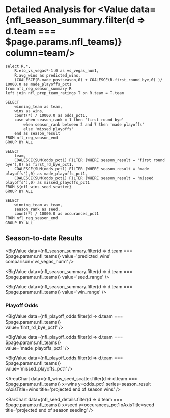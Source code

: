 # Detailed Analysis for <Value data={nfl_season_summary.filter(d => d.team === $page.params.nfl_teams)} column=team/>

```nfl_season_summary
select R.*,
    R.elo_vs_vegas*-1.0 as vs_vegas_num1,
    R.avg_wins as predicted_wins,
    (COALESCE(R.made_postseason,0) + COALESCE(R.first_round_bye,0) )/ 10000.0 as made_playoffs_pct1
from nfl_reg_season_summary R
left join nfl_prep_team_ratings T on R.team = T.team
```

```nfl_wins_seed_scatter
SELECT
    winning_team as team,
    wins as wins,
    count(*) / 10000.0 as odds_pct1,
    case when season_rank = 1 then 'first round bye'
        when season_rank between 2 and 7 then 'made playoffs'
        else 'missed playoffs'
    end as season_result
FROM nfl_reg_season_end
GROUP BY ALL
```

```nfl_playoff_odds
SELECT 
    team,
    COALESCE(SUM(odds_pct1) FILTER (WHERE season_result = 'first round bye'),0) as first_rd_bye_pct1,
    COALESCE(SUM(odds_pct1) FILTER (WHERE season_result = 'made playoffs'),0) as made_playoffs_pct1,
    COALESCE(SUM(odds_pct1) FILTER (WHERE season_result = 'missed playoffs'),0) as missed_playoffs_pct1
FROM ${nfl_wins_seed_scatter}
GROUP BY ALL
```

```nfl_seed_details
SELECT
    winning_team as team,
    season_rank as seed,
    count(*) / 10000.0 as occurances_pct1
FROM nfl_reg_season_end
GROUP BY ALL
```

## Season-to-date Results

<BigValue 
    data={nfl_season_summary.filter(d => d.team === $page.params.nfl_teams)} 
    value='predicted_wins' 
    comparison='vs_vegas_num1' 
/> 

<BigValue 
    data={nfl_season_summary.filter(d => d.team === $page.params.nfl_teams)} 
    value='seed_range' 
/> 

<BigValue 
    data={nfl_season_summary.filter(d => d.team === $page.params.nfl_teams)} 
    value='win_range' 
/>

### Playoff Odds

<BigValue 
    data={nfl_playoff_odds.filter(d => d.team === $page.params.nfl_teams)}  
    value='first_rd_bye_pct1' 
/> 

<BigValue 
    data={nfl_playoff_odds.filter(d => d.team === $page.params.nfl_teams)}  
    value='made_playoffs_pct1' 
/> 

<BigValue 
    data={nfl_playoff_odds.filter(d => d.team === $page.params.nfl_teams)}  
    value='missed_playoffs_pct1' 
/> 

<AreaChart 
    data={nfl_wins_seed_scatter.filter(d => d.team === $page.params.nfl_teams)}
    x=wins
    y=odds_pct1
    series=season_result
    xAxisTitle=wins
    title='projected end of season wins'
/>

<BarChart 
    data={nfl_seed_details.filter(d => d.team === $page.params.nfl_teams)} 
    x=seed
    y=occurances_pct1
    xAxisTitle=seed
    title='projected end of season seeding'
/>
